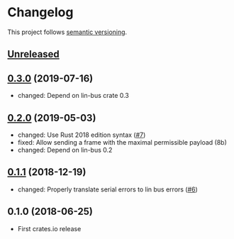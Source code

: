 # Changelog

This project follows [semantic versioning](https://semver.org/).

## [Unreleased]

## [0.3.0] (2019-07-16)

 * changed: Depend on lin-bus crate 0.3

## [0.2.0] (2019-05-03)

 * changed: Use Rust 2018 edition syntax
   ([#7](https://github.com/Sensirion/lin-bus-driver-serial-rs/pull/7))
 * fixed: Allow sending a frame with the maximal permissible payload (8b)
 * changed: Depend on lin-bus 0.2

## [0.1.1] (2018-12-19)

 * changed: Properly translate serial errors to lin bus errors
   ([#6](https://github.com/Sensirion/lin-bus-driver-serial-rs/pull/6))

## 0.1.0 (2018-06-25)

 * First crates.io release

[Unreleased]: https://github.com/Sensirion/lin-bus-driver-serial-rs/compare/v0.3.0...HEAD
[0.3.0]: https://github.com/Sensirion/lin-bus-driver-serial-rs/compare/v0.2.0...v0.3.0
[0.2.0]: https://github.com/Sensirion/lin-bus-driver-serial-rs/compare/v0.1.1...v0.2.0
[0.1.1]: https://github.com/Sensirion/lin-bus-driver-serial-rs/compare/v0.1.0...v0.1.1
